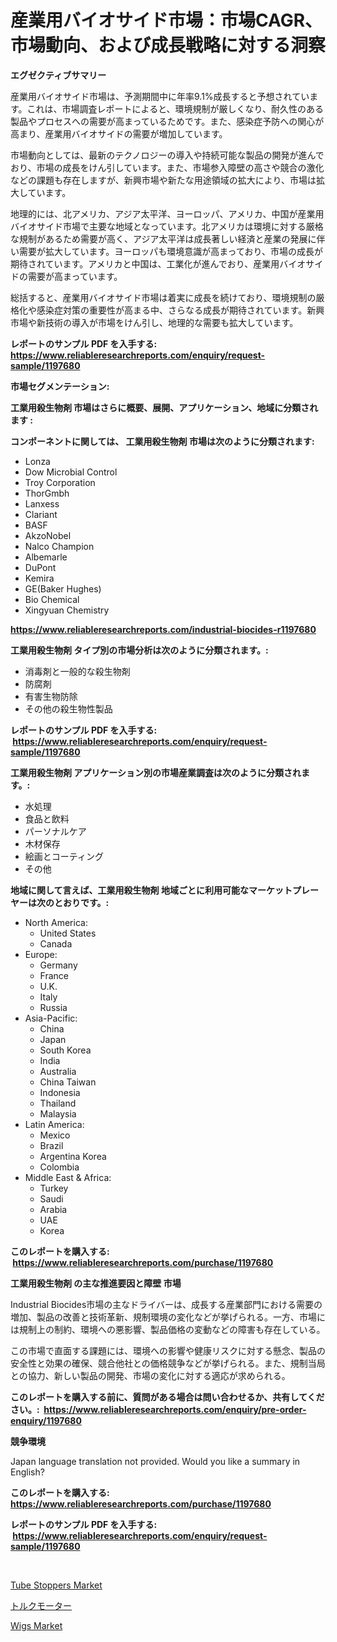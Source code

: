 <p><h1>産業用バイオサイド市場：市場CAGR、市場動向、および成長戦略に対する洞察</h1></p><p><strong>エグゼクティブサマリー</strong></p>
<p><p>産業用バイオサイド市場は、予測期間中に年率9.1%成長すると予想されています。これは、市場調査レポートによると、環境規制が厳しくなり、耐久性のある製品やプロセスへの需要が高まっているためです。また、感染症予防への関心が高まり、産業用バイオサイドの需要が増加しています。</p><p>市場動向としては、最新のテクノロジーの導入や持続可能な製品の開発が進んでおり、市場の成長をけん引しています。また、市場参入障壁の高さや競合の激化などの課題も存在しますが、新興市場や新たな用途領域の拡大により、市場は拡大しています。</p><p>地理的には、北アメリカ、アジア太平洋、ヨーロッパ、アメリカ、中国が産業用バイオサイド市場で主要な地域となっています。北アメリカは環境に対する厳格な規制があるため需要が高く、アジア太平洋は成長著しい経済と産業の発展に伴い需要が拡大しています。ヨーロッパも環境意識が高まっており、市場の成長が期待されています。アメリカと中国は、工業化が進んでおり、産業用バイオサイドの需要が高まっています。</p><p>総括すると、産業用バイオサイド市場は着実に成長を続けており、環境規制の厳格化や感染症対策の重要性が高まる中、さらなる成長が期待されています。新興市場や新技術の導入が市場をけん引し、地理的な需要も拡大しています。</p></p>
<p><strong>レポートのサンプル PDF を入手する: <a href="https://www.reliableresearchreports.com/enquiry/request-sample/1197680">https://www.reliableresearchreports.com/enquiry/request-sample/1197680</a></strong></p>
<p><strong>市場セグメンテーション:</strong></p>
<p><strong> 工業用殺生物剤 市場はさらに概要、展開、アプリケーション、地域に分類されます :</strong></p>
<p><strong>コンポーネントに関しては、 工業用殺生物剤 市場は次のように分類されます: &nbsp;</strong></p>
<p><ul><li>Lonza</li><li>Dow Microbial Control</li><li>Troy Corporation</li><li>ThorGmbh</li><li>Lanxess</li><li>Clariant</li><li>BASF</li><li>AkzoNobel</li><li>Nalco Champion</li><li>Albemarle</li><li>DuPont</li><li>Kemira</li><li>GE(Baker Hughes)</li><li>Bio Chemical</li><li>Xingyuan Chemistry</li></ul></p>
<p><strong><a href="https://www.reliableresearchreports.com/industrial-biocides-r1197680">https://www.reliableresearchreports.com/industrial-biocides-r1197680</a></strong></p>
<p><strong> 工業用殺生物剤 タイプ別の市場分析は次のように分類されます。:</strong></p>
<p><ul><li>消毒剤と一般的な殺生物剤</li><li>防腐剤</li><li>有害生物防除</li><li>その他の殺生物性製品</li></ul></p>
<p><strong>レポートのサンプル PDF を入手する: &nbsp;<a href="https://www.reliableresearchreports.com/enquiry/request-sample/1197680">https://www.reliableresearchreports.com/enquiry/request-sample/1197680</a></strong></p>
<p><strong> 工業用殺生物剤 アプリケーション別の市場産業調査は次のように分類されます。:</strong></p>
<p><ul><li>水処理</li><li>食品と飲料</li><li>パーソナルケア</li><li>木材保存</li><li>絵画とコーティング</li><li>その他</li></ul></p>
<p><strong>地域に関して言えば、工業用殺生物剤 地域ごとに利用可能なマーケットプレーヤーは次のとおりです。:</strong></p>
<p><ul>
    <li>
        North America:
        <ul>
            <li>United States</li>
            <li>Canada</li>
        </ul>
    </li>
    <li>
        Europe:
        <ul>
            <li>Germany</li>
            <li>France</li>
            <li>U.K.</li>
            <li>Italy</li>
            <li>Russia</li>
        </ul>
    </li>
    <li>
        Asia-Pacific:
        <ul>
            <li>China</li>
            <li>Japan</li>
            <li>South Korea</li>
            <li>India</li>
            <li>Australia</li>
            <li>China Taiwan</li>
            <li>Indonesia</li>
            <li>Thailand</li>
            <li>Malaysia</li>
        </ul>
    </li>
    <li>
        Latin America:
        <ul>
            <li>Mexico</li>
            <li>Brazil</li>
            <li>Argentina Korea</li>
            <li>Colombia</li>
        </ul>
    </li>
    <li>
        Middle East & Africa:
        <ul>
            <li>Turkey</li>
            <li>Saudi</li>
            <li>Arabia</li>
            <li>UAE</li>
            <li>Korea</li>
        </ul>
    </li>
    </ul></p>
<p><strong>このレポートを購入する: &nbsp;<a href="https://www.reliableresearchreports.com/purchase/1197680">https://www.reliableresearchreports.com/purchase/1197680</a></strong></p>
<p><strong>工業用殺生物剤 の主な推進要因と障壁 市場</strong></p>
<p><p>Industrial Biocides市場の主なドライバーは、成長する産業部門における需要の増加、製品の改善と技術革新、規制環境の変化などが挙げられる。一方、市場には規制上の制約、環境への悪影響、製品価格の変動などの障害も存在している。</p><p>この市場で直面する課題には、環境への影響や健康リスクに対する懸念、製品の安全性と効果の確保、競合他社との価格競争などが挙げられる。また、規制当局との協力、新しい製品の開発、市場の変化に対する適応が求められる。</p></p>
<p><strong>このレポートを購入する前に、質問がある場合は問い合わせるか、共有してください。:&nbsp; <a href="https://www.reliableresearchreports.com/enquiry/pre-order-enquiry/1197680">https://www.reliableresearchreports.com/enquiry/pre-order-enquiry/1197680</a></strong></p>
<p><strong>競争環境</strong></p>
<p><p>Japan language translation not provided. Would you like a summary in English?</p></p>
<p><strong>このレポートを購入する: &nbsp; <a href="https://www.reliableresearchreports.com/purchase/1197680">https://www.reliableresearchreports.com/purchase/1197680</a></strong></p>
<p><strong>レポートのサンプル PDF を入手する: &nbsp;<a href="https://www.reliableresearchreports.com/enquiry/request-sample/1197680">https://www.reliableresearchreports.com/enquiry/request-sample/1197680</a></strong><strong></strong></p>
<p>&nbsp;</p>
<p><p><a href="https://github.com/santosh758595/Market-Research-Report-List-4/blob/main/tube-stoppers-market.md">Tube Stoppers Market</a></p><p><a href="https://medium.com/@terrellconn2023/%E3%83%88%E3%83%AB%E3%82%AF%E3%83%A2%E3%83%BC%E3%82%BF%E3%83%BC%E3%82%BA%E5%B8%82%E5%A0%B4-%E7%AB%B6%E4%BA%89%E5%88%86%E6%9E%90-%E5%B8%82%E5%A0%B4%E5%8B%95%E5%90%91-%E3%81%8A%E3%82%88%E3%81%B32031%E5%B9%B4%E3%81%BE%E3%81%A7%E3%81%AE%E4%BA%88%E6%B8%AC-4ca4841acb7f">トルクモーター</a></p><p><a href="https://crocus-run-b5a.notion.site/Wigs-Market-Size-Market-Outlook-and-Market-Forecast-2024-to-2031-cb89f26ae95c431caf1a56849e12e489">Wigs Market</a></p></p>